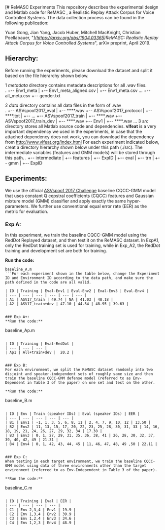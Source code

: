 [# ReMASC Experiments
This repository describes the experimental design and Matlab code for ReMASC , a Realistic Replay Attack Corpus for Voice Controlled Systems. The data collection process can be found in the following publication:

Yuan Gong, Jian Yang, Jacob Huber, Mitchell MacKnight, Christian Poellabauer, "*](https://arxiv.org/abs/1904.03365)ReMASC: Realistic Replay Attack Corpus for Voice Controlled Systems*", arXiv preprint, April 2019.

## Hierarchy:

Before running the experiments, please download the dataset and split it based on the file hierarchy shown below. 

1 *metadata* directory contains metadata descriptions for all .wav files.  
.
+-- Env1_meta
|	+-- Env1_meta_aligned.csv
|	+-- Env1_meta.csv
...
+-- all_meta.csv
+-- gender.txt

2 *data* directory contains all data files in the form of .wav  
.
+-- ASVspoof2017_eval
|	+-- ****.wav
+-- ASVspoof2017_protocol
|	+-- ****.txt
|	+-- ...
+-- ASVspoof2017_train
|	+-- ****.wav
+-- ASVspoof2017_train_dev
|	+-- ****.wav
+-- Env1
|	+-- ****.wav
...
3 *src* directory stores all Matlab source code and dependencies.
**vlfeat** is a very important dependency we used in the experiments, in case that the attached dependency does not work, you can download the dependency from http://www.vlfeat.org/index.html
For each experiment indicated below, creat a directory hierarchy shown below under this path (./src). The imtermediate variables (features and GMM models) will be stored through this path. 
.
+-- intermediate
|	+-- features
|		+-- ExpID
|			+-- eval
|			+-- trn
|	+-- gmm
|		+-- ExpID

## Experiments:

We use the official [ASVspoof 2017 Challenge](http://www.asvspoof.org/index2017.html) baseline CQCC-GMM model that  uses constant Q cepstral coefficients (CQCC) features and Gaussian mixture model (GMM) classifier and apply exactly the same hyper-parameters. We further use conventional equal error rate (EER) as the metric for evaluation.

### Exp A:
In this experiment, we train the baseline CQCC-GMM model using the RedDot Replayed dataset, and then test it on the ReMASC dataset. In ExpA1, only the RedDot training set is used for training, while in Exp_A2, the RedDot training and development set are both for training.

**Run the code:**
```
baseline_A.m
```For each experiment shown in the table below, change the Experiment ID and Environment ID according to the data path, and make sure the path defined in the code are all valid.

| ID | Training | Eval-Env1 | Eval-Env2 | Eval-Env3 | Eval-Env4 |
| --- | --- | --- | --- | --- | --- |
| A1 | ASV17_train | 49.74 | NA | 41.03 | 48.18 |
| A2 | ASV17_train+dev | 47.10 | 44.54 | 48.95 | 39.63 |


### Exp A+:
**Run the code:**
```
baseline_Ap.m	
```Similar to Exp A, change the Env ID accordingly. 

| ID | Training | Eval-RedDot |
| --- | --- | --- |
| Ap1 | All+train+dev |  20.2 |


### Exp B:
For each environment, we split the ReMASC dataset randomly into two disjoint and speaker-independent sets of roughly same size and then train the baseline CQCC-GMM defense model (referred to as Env-Dependent in Table 3 of the paper) on one set and test on the other.

**Run the code:**
```
baseline_B.m	
```Similar to the above experiments, make sure the path are valid, and the only thing you need to do is change the experiment ID and environment ID before running. 

| ID | Env | Train (speaker IDs) | Eval (speaker IDs) | EER |
| --- | --- | --- | --- | --- |
| B1 | Env1 | -1, 1, 3, 5, 6, 8, 11 | 2, 4, 7, 9, 10, 12 | 13.50 |
| B2 | Env2 | 11, 13, 15, 17, 20, 22, 23, 25, 28, 30, 31, 33 | 14, 16, 18, 19, 21, 24, 26, 27, 29, 32, 34 | 17.38 |
| B3 | Env3 | 0, 1, 27, 29, 31, 35, 36, 38, 41 | 26, 28, 30, 32, 37, 39, 40, 42, 49 | 21.31 |
| B4 | Env4 | 0, 1, 42, 43, 44, 45 | 11, 46, 47, 48, 49 ,50 | 22.11 |


### Exp C:
When testing in each target environment, we train the baseline CQCC-GMM model using data of three environments other than the target environment (referred to as Env-Independent in Table 3 of the paper).

**Run the code:**
```
baseline_C.m	
```Due to the large amount of data included in this set of experiments, you can use the provided code for feature extraction and model training for each of the environment (comment out the evaluation section) and use the ‘*runExpC.m’* script  (unzip the runExpC.zip file) for fast evaluation. We strongly recommend that you use a machine with 64GB+ RAM to run this experiment. 

| ID | Training | Eval | EER |
| --- | --- | --- | --- |
| C1 | Env 2,3,4 | Env1 | 19.9 |
| C2 | Env 1,3,4 | Env2 | 39.9 |
| C3 | Env 1,2,4 | Env3 | 34.6 |
| C4 | Env 1,2,3 | Env4 | 48.9 |



